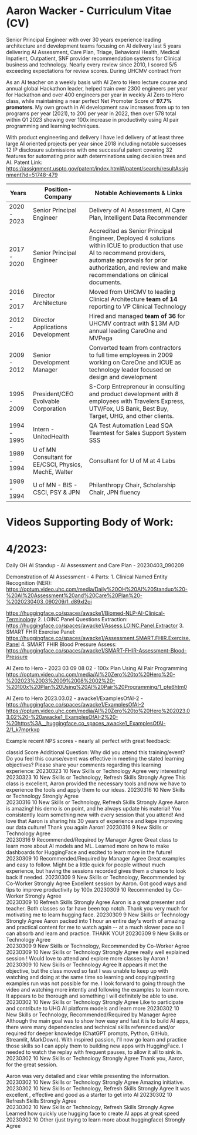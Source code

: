 # Aaron Wacker - Curriculum Vitae (CV)

Senior Principal Engineer with over 30 years experience leading architecture and development teams focusing on AI delivery last 5 years delivering AI Assessment, Care Plan, Triage, Behavioral Health, Medical Inpatient, Outpatient, SNF provider recommendation systems for Clinical business and technology.  Nearly every review since 2010, I scored 5/5 exceeding expectations for review scores.  During UHCMV contract from 

As an AI teacher on a weekly basis with AI Zero to Hero lecture course and annual global Hackathon leader, helped train over 2300 engineers per year for Hackathon and over 400 engineers per year in weekly AI Zero to Hero class, while maintaining a near perfect Net Promoter Score of **97.7% promoters**.  My own growth in AI development saw increases from up to ten programs per year (2021), to 200 per year in 2022, then over 578 total within Q1 2023 showing over 100x increase in productivity using AI pair programming and learning techniques.

With product engineering and delivery I have led delivery of at least three large AI oriented projects per year since 2018 including notable successes 12 IP disclosure submissions with one successful patent covering 32 features for automating prior auth determinations using decision trees and AI.  Patent Link: https://assignment.uspto.gov/patent/index.html#/patent/search/resultAssignment?id=51748-479

Years        | Position-Company           |   Notable Achievements & Links
-------------|----------------------------|-----------------------------------
2020 - 2023  | Senior Principal Engineer  |  Delivery of AI Assessment, AI Care Plan, Intelligent Data Recommender
2017 - 2020  | Senior Principal Engineer  |  Accredited as Senior Principal Engineer, Deployed 4 solutions within ICUE to production that use AI to recommend providers, automate approvals for prior authorization, and review and make recommendations on clinical documents.
2016 - 2017  | Director Architecture      |  Moved from UHCMV to leading Clinical Architecture **team of 14** reporting to VP Clinical Technology                                      
2012 - 2016  | Director Applications Development |  Hired and managed **team of 36** for UHCMV contract with $13M A/D annual leading CareOne and MVPega                                     
2009 - 2012  | Senior Development Manager | Converted team from contractors to full time employees in 2009 working on CareOne and ICUE as technology leader focused on design and development                                        
1995 - 2009  | President/CEO Evolvable Corporation  | S-Corp Entrepreneur in consulting and product development with 8 employees with Travelers Express, UTV/Fox, US Bank, Best Buy, Target, UHG, and other clients.
1994 - 1995  | Intern - UnitedHealth      |  QA Test Automation Lead SQA Teamtest for Sales Support System SSS
1989 - 1994  | U of MN Consultant for EE/CSCI, Physics, MechE, Walter   | Consultant for U of M at 4 Labs
1989 - 1994  | U of MN - BIS - CSCI, PSY & JPN   | Philanthropy Chair, Scholarship Chair, JPN fluency           
      

# Videos Supporting Body of Work:

# 4/2023:
Daily OH AI Standup - AI Assessment and Care Plan - 20230403_090209

Demonstration of AI Assessment - 4 Parts: 1. Clinical Named Entity Recognition (NER): https://optum.video.uhc.com/media/Daily%20OH%20AI%20Standup%20-%20AI%20Assessment%20and%20Care%20Plan%20-%2020230403_090209/1_d89xl2oi

https://huggingface.co/spaces/awacke1/Biomed-NLP-AI-Clinical-Terminology 2. LOINC Panel Questions Extraction: https://huggingface.co/spaces/awacke1/Assess.LOINC.Panel.Extractor 3. SMART FHIR Exercise Panel: https://huggingface.co/spaces/awacke1/Assessment.SMART.FHIR.Exercise.Panel 4. SMART FHIR Blood Pressure Assess: https://huggingface.co/spaces/awacke1/SMART-FHIR-Assessment-Blood-Pressure


AI Zero to Hero - 2023 03 09 08 02 - 100x Plan Using AI Pair Programming
https://optum.video.uhc.com/media/AI%20Zero%20to%20Hero%20-%202023%2003%2009%2008%2002%20-%20100x%20Plan%20Using%20AI%20Pair%20Programming/1_pte6htm0


AI Zero to Hero 2023.03.02 - awacke1/ExamplesOfAI-2 - https://huggingface.co/spaces/awacke1/ExamplesOfAI-2
https://optum.video.uhc.com/media/AI%20Zero%20to%20Hero%202023.03.02%20-%20awacke1_ExamplesOfAI-2%20-%20https%3A__huggingface.co_spaces_awacke1_ExamplesOfAI-2/1_k7mprkxp




Example recent NPS scores - nearly all perfect with great feedback:

classid	Score	Additional Question: Why did you attend this training/event?	Do you feel this course/event was effective in meeting the stated learning objectives?	Please share your comments regarding this learning experience: 
20230323	10	New Skills or Technology	Agree	very interesting!
20230323	10	New Skills or Technology, Refresh Skills	Strongly Agree	This class is excellent, Aaron provided the necessary tools and now we have to experience the tools and apply them to our ideas.
20230316	10	New Skills or Technology	Strongly Agree	
20230316	10	New Skills or Technology, Refresh Skills	Strongly Agree	Aaron is amazing! his demo is on point, and he always update his material! You consistently learn something new with every session that you attend!
And love that Aaron is sharing his 30 years of experience and kepe improving our data culture! Thank you again Aaron! 
20230316	9	New Skills or Technology	Agree	
20230316	9	Recommended/Required by Manager	Agree	Great class to learn more about AI models and ML. Learned more on how to make dashboards for HuggingFace and excited to learn more in the future!
20230309	10	Recommended/Required by Manager	Agree	Great examples and easy to follow. Might be a little quick for people without much experience, but having the sessions recorded gives them a chance to look back if needed.
20230309	9	New Skills or Technology, Recommended by Co-Worker	Strongly Agree	Excellent session by Aaron. Got good ways and tips to improve productivity by 100x
20230309	10	Recommended by Co-Worker	Strongly Agree	
20230309	10	Refresh Skills	Strongly Agree	Aaron is a great presenter and teacher. Both classes so far have been top notch. Thank you very much for motivating me to learn hugging face.
20230309	9	New Skills or Technology	Strongly Agree	Aaron packed into 1 hour an entire day's worth of amazing and practical content for me to watch again -- at a much slower pace so I can absorb and learn and practice. THANK YOU!
20230309	9	New Skills or Technology	Agree	
20230309	9	New Skills or Technology, Recommended by Co-Worker	Agree	
20230309	10	New Skills or Technology	Strongly Agree	really well explained session ! Would love to attend and explore more classes by Aaron !
20230309	10	New Skills or Technology	Agree	It appears it met the objective, but the class moved so fast I was unable to keep up with watching and doing at the same time so learning and copying/pasting examples run was not possible for me. I look forward to going through the video and watching more intently and following the examples to learn more. It appears to be thorough and something I will definitely be able to use.
20230302	10	New Skills or Technology	Strongly Agree	Like to participate and contribute to UHG AI platform models and learn more
20230302	10	New Skills or Technology, Recommended/Required by Manager	Agree	Although the main goal was to show how easy and fast it is to build AI apps, there were many dependencies and technical skills referenced and/or required for deeper knowledge (ChatGPT prompts, Python, GitHub, Streamlit, MarkDown). With inspired passion, I'll now go learn and practice those skills so I can apply them to building new apps with HuggingFace. I needed to watch the replay with frequent pauses, to allow it all to sink in. 
20230302	10	New Skills or Technology	Strongly Agree	Thank you, Aaron, for the great session. 

Aaron was very detailed and clear while presenting the information.
20230302	10	New Skills or Technology	Strongly Agree	Amazing initiative.
20230302	10	New Skills or Technology, Refresh Skills	Strongly Agree	It was excellent , effective and good as a starter to get into AI
20230302	10	Refresh Skills	Strongly Agree	
20230302	10	New Skills or Technology, Refresh Skills	Strongly Agree	Learned how quickly use hugging face to create AI apps at great speed
20230302	10	Other (just trying to learn more about huggingface)	Strongly Agree	
